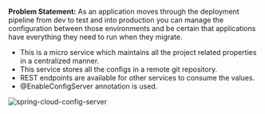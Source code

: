 **Problem Statement:** As an application moves through the deployment pipeline from dev to test and into production you can manage the configuration between those environments and be certain that applications have everything they need to run when they migrate.

* This is a micro service which maintains all the project related properties in a centralized manner.
* This service stores all the configs in a remote git repository.
* REST endpoints are available for other services to consume the values.
* @EnableConfigServer annotation is used.

![spring-cloud-config-server](https://user-images.githubusercontent.com/6800366/40424943-98fa4c6e-5eb4-11e8-88cd-f2785b578568.PNG)

